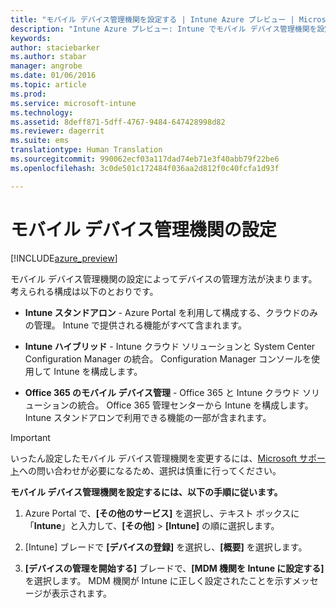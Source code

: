 ```yaml
---
title: "モバイル デバイス管理機関を設定する | Intune Azure プレビュー | Microsoft Docs"
description: "Intune Azure プレビュー: Intune でモバイル デバイス管理機関を設定する方法について説明します。 "
keywords: 
author: staciebarker
ms.author: stabar
manager: angrobe
ms.date: 01/06/2016
ms.topic: article
ms.prod: 
ms.service: microsoft-intune
ms.technology: 
ms.assetid: 8deff871-5dff-4767-9484-647428998d82
ms.reviewer: dagerrit
ms.suite: ems
translationtype: Human Translation
ms.sourcegitcommit: 990062ecf03a117dad74eb71e3f40abb79f22be6
ms.openlocfilehash: 3c0de501c172484f036aa2d812f0c40fcfa1d93f

---
```


# <a name="set-the-mobile-device-management-authority"></a>モバイル デバイス管理機関の設定 

[!INCLUDE[azure_preview](../includes/azure_preview.md)]

モバイル デバイス管理機関の設定によってデバイスの管理方法が決まります。 考えられる構成は以下のとおりです。

- **Intune スタンドアロン** - Azure Portal を利用して構成する、クラウドのみの管理。 Intune で提供される機能がすべて含まれます。

- **Intune ハイブリッド** - Intune クラウド ソリューションと System Center Configuration Manager の統合。 Configuration Manager コンソールを使用して Intune を構成します。

- **Office 365 のモバイル デバイス管理** - Office 365 と Intune クラウド ソリューションの統合。 Office 365 管理センターから Intune を構成します。 Intune スタンドアロンで利用できる機能の一部が含まれます。

>[!IMPORTANT]
>いったん設定したモバイル デバイス管理機関を変更するには、[Microsoft サポート](https://docs.microsoft.com/intune/troubleshoot/how-to-get-support-for-microsoft-intune)への問い合わせが必要になるため、選択は慎重に行ってください。

**モバイル デバイス管理機関を設定するには、以下の手順に従います。**

1. Azure Portal で、**[その他のサービス]** を選択し、テキスト ボックスに「**Intune**」と入力して、**[その他]** > **[Intune]** の順に選択します。

2. [Intune] ブレードで **[デバイスの登録]** を選択し、**[概要]** を選択します。

3. **[デバイスの管理を開始する]** ブレードで、**[MDM 機関を Intune に設定する]** を選択します。 MDM 機関が Intune に正しく設定されたことを示すメッセージが表示されます。



<!--HONumber=Feb17_HO1-->


